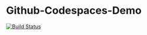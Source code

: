 # Github-Codespaces-Demo
[![Build Status](https://dev.azure.com/SunDevOpsLab1/Tailspin-SpaceGame-Web-Pipeline/_apis/build/status%2Fsunilbanare16.Tailspin-SpaceGame-Web?branchName=main)](https://dev.azure.com/SunDevOpsLab1/Tailspin-SpaceGame-Web-Pipeline/_build/latest?definitionId=11&branchName=main)
